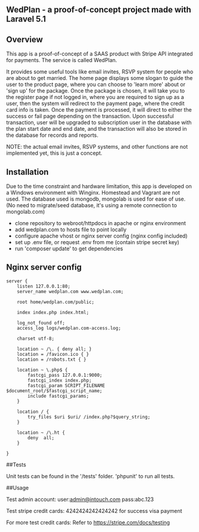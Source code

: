 ## WedPlan - a proof-of-concept project made with Laravel 5.1

## Overview
This app is a proof-of-concept of a SAAS product with Stripe API integrated for payments. The service is called WedPlan.

It provides some useful tools like email invites, RSVP system for people who are about to get married. The home page displays some slogan to guide the user to the product page, where you can choose to 'learn more' about or 'sign up' for the package. Once the package is chosen, it will take you to the register page if not logged in, where you are required to sign up as a user, then the system will redirect to the payment page, where the credit card info is taken. Once the payment is processed, it will direct to either the success or fail page depending on the transaction. Upon successful transaction, user will be upgraded to subscription user in the database with the plan start date and end date, and the transaction will also be stored in the database for records and reports.

NOTE: the actual email invites, RSVP systems, and other functions are not implemented yet, this is just a concept. 


## Installation
Due to the time constraint and hardware limitation, this app is developed on a Windows environment with Winginx. Homestead and Vagrant are not used. The database used is mongodb, mongolab is used for ease of use. (No need to migrate/seed database, it's using a remote connection to mongolab.com)

- clone repository to webroot/httpdocs in apache or nginx environment
- add wedplan.com to hosts file to point locally
- configure apache vhost or nginx server config (nginx config included)
- set up .env file, or request .env from me (contain stripe secret key)
- run 'composer update' to get dependencies


## Nginx server config
```
server {
	listen 127.0.0.1:80;
	server_name wedplan.com www.wedplan.com;

	root home/wedplan.com/public;

	index index.php index.html;

	log_not_found off;
	access_log logs/wedplan.com-access.log;

	charset utf-8;

	location ~ /\. { deny all; }
	location = /favicon.ico { }
	location = /robots.txt { }

	location ~ \.php$ {
		fastcgi_pass 127.0.0.1:9000;
		fastcgi_index index.php;
		fastcgi_param SCRIPT_FILENAME $document_root/$fastcgi_script_name;
		include fastcgi_params;
	}

	location / {
		try_files $uri $uri/ /index.php?$query_string;
	}

    location ~ /\.ht {
        deny  all;
    }

}
```

##Tests

Unit tests can be found in the '/tests' folder. 'phpunit' to run all tests. 


##Usage

Test admin account: 
user:admin@intouch.com
pass:abc.123

Test stripe credit cards:
4242424242424242 for success visa payment

For more test credit cards:
Refer to https://stripe.com/docs/testing